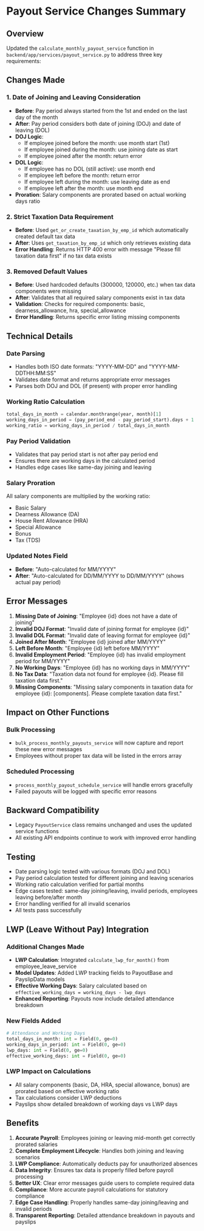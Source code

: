 # Payout Service Changes Summary

## Overview
Updated the `calculate_monthly_payout_service` function in `backend/app/services/payout_service.py` to address three key requirements:

## Changes Made

### 1. Date of Joining and Leaving Consideration
- **Before**: Pay period always started from the 1st and ended on the last day of the month
- **After**: Pay period considers both date of joining (DOJ) and date of leaving (DOL)
- **DOJ Logic**: 
  - If employee joined before the month: use month start (1st)
  - If employee joined during the month: use joining date as start
  - If employee joined after the month: return error
- **DOL Logic**:
  - If employee has no DOL (still active): use month end
  - If employee left before the month: return error
  - If employee left during the month: use leaving date as end
  - If employee left after the month: use month end
- **Proration**: Salary components are prorated based on actual working days ratio

### 2. Strict Taxation Data Requirement
- **Before**: Used `get_or_create_taxation_by_emp_id` which automatically created default tax data
- **After**: Uses `get_taxation_by_emp_id` which only retrieves existing data
- **Error Handling**: Returns HTTP 400 error with message "Please fill taxation data first" if no tax data exists

### 3. Removed Default Values
- **Before**: Used hardcoded defaults (300000, 120000, etc.) when tax data components were missing
- **After**: Validates that all required salary components exist in tax data
- **Validation**: Checks for required components: basic, dearness_allowance, hra, special_allowance
- **Error Handling**: Returns specific error listing missing components

## Technical Details

### Date Parsing
- Handles both ISO date formats: "YYYY-MM-DD" and "YYYY-MM-DDTHH:MM:SS"
- Validates date format and returns appropriate error messages
- Parses both DOJ and DOL (if present) with proper error handling

### Working Ratio Calculation
```python
total_days_in_month = calendar.monthrange(year, month)[1]
working_days_in_period = (pay_period_end - pay_period_start).days + 1
working_ratio = working_days_in_period / total_days_in_month
```

### Pay Period Validation
- Validates that pay period start is not after pay period end
- Ensures there are working days in the calculated period
- Handles edge cases like same-day joining and leaving

### Salary Proration
All salary components are multiplied by the working ratio:
- Basic Salary
- Dearness Allowance (DA)
- House Rent Allowance (HRA)
- Special Allowance
- Bonus
- Tax (TDS)

### Updated Notes Field
- **Before**: "Auto-calculated for MM/YYYY"
- **After**: "Auto-calculated for DD/MM/YYYY to DD/MM/YYYY" (shows actual pay period)

## Error Messages

1. **Missing Date of Joining**: "Employee {id} does not have a date of joining"
2. **Invalid DOJ Format**: "Invalid date of joining format for employee {id}"
3. **Invalid DOL Format**: "Invalid date of leaving format for employee {id}"
4. **Joined After Month**: "Employee {id} joined after MM/YYYY"
5. **Left Before Month**: "Employee {id} left before MM/YYYY"
6. **Invalid Employment Period**: "Employee {id} has invalid employment period for MM/YYYY"
7. **No Working Days**: "Employee {id} has no working days in MM/YYYY"
8. **No Tax Data**: "Taxation data not found for employee {id}. Please fill taxation data first."
9. **Missing Components**: "Missing salary components in taxation data for employee {id}: [components]. Please complete taxation data first."

## Impact on Other Functions

### Bulk Processing
- `bulk_process_monthly_payouts_service` will now capture and report these new error messages
- Employees without proper tax data will be listed in the errors array

### Scheduled Processing
- `process_monthly_payout_schedule_service` will handle errors gracefully
- Failed payouts will be logged with specific error reasons

## Backward Compatibility
- Legacy `PayoutService` class remains unchanged and uses the updated service functions
- All existing API endpoints continue to work with improved error handling

## Testing
- Date parsing logic tested with various formats (DOJ and DOL)
- Pay period calculation tested for different joining and leaving scenarios
- Working ratio calculation verified for partial months
- Edge cases tested: same-day joining/leaving, invalid periods, employees leaving before/after month
- Error handling verified for all invalid scenarios
- All tests pass successfully

## LWP (Leave Without Pay) Integration

### Additional Changes Made
- **LWP Calculation**: Integrated `calculate_lwp_for_month()` from employee_leave_service
- **Model Updates**: Added LWP tracking fields to PayoutBase and PayslipData models
- **Effective Working Days**: Salary calculated based on `effective_working_days = working_days - lwp_days`
- **Enhanced Reporting**: Payouts now include detailed attendance breakdown

### New Fields Added
```python
# Attendance and Working Days
total_days_in_month: int = Field(0, ge=0)
working_days_in_period: int = Field(0, ge=0)
lwp_days: int = Field(0, ge=0)
effective_working_days: int = Field(0, ge=0)
```

### LWP Impact on Calculations
- All salary components (basic, DA, HRA, special allowance, bonus) are prorated based on effective working ratio
- Tax calculations consider LWP deductions
- Payslips show detailed breakdown of working days vs LWP days

## Benefits
1. **Accurate Payroll**: Employees joining or leaving mid-month get correctly prorated salaries
2. **Complete Employment Lifecycle**: Handles both joining and leaving scenarios
3. **LWP Compliance**: Automatically deducts pay for unauthorized absences
4. **Data Integrity**: Ensures tax data is properly filled before payroll processing
5. **Better UX**: Clear error messages guide users to complete required data
6. **Compliance**: More accurate payroll calculations for statutory compliance
7. **Edge Case Handling**: Properly handles same-day joining/leaving and invalid periods
8. **Transparent Reporting**: Detailed attendance breakdown in payouts and payslips 